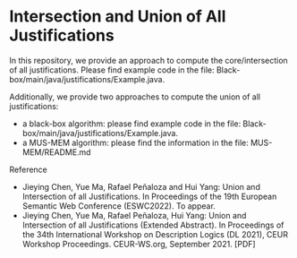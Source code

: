 # Intersection and Union of All Justifications

In this repository, we provide an approach to compute the core/intersection of all justifications. Please find example code in the file: Black-box/main/java/justifications/Example.java.

Additionally, we provide two approaches to compute the union of all justifications:
- a black-box algorithm: please find example code in the file: Black-box/main/java/justifications/Example.java.
- a MUS-MEM algorithm: please find the information in the file: MUS-MEM/README.md

Reference
- Jieying Chen, Yue Ma, Rafael Peñaloza and Hui Yang: Union and Intersection of all Justifications. In Proceedings of the 19th European Semantic Web Conference (ESWC2022). To appear.
- Jieying Chen, Yue Ma, Rafael Peñaloza, Hui Yang: Union and Intersection of all Justifications (Extended Abstract). In Proceedings of the 34th International Workshop on Description Logics (DL 2021), CEUR Workshop Proceedings. CEUR-WS.org, September 2021. [PDF]
